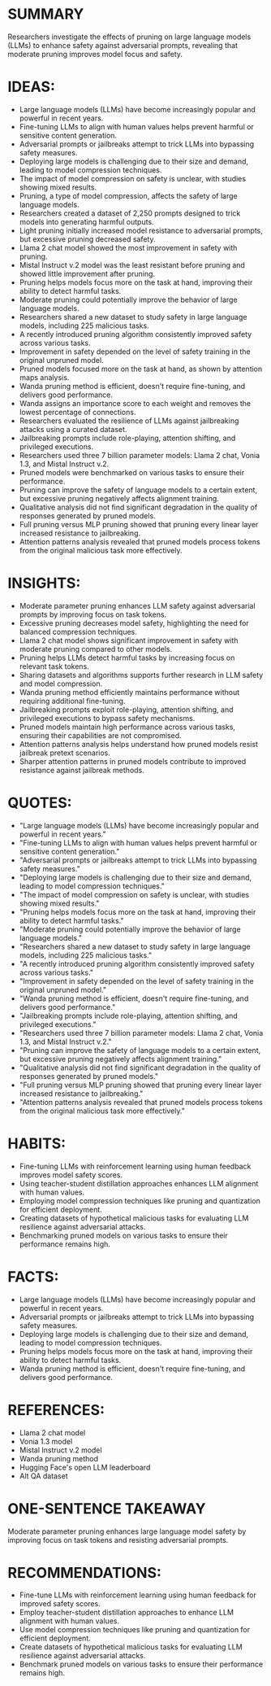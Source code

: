 # SUMMARY
Researchers investigate the effects of pruning on large language models (LLMs) to enhance safety against adversarial prompts, revealing that moderate pruning improves model focus and safety.

# IDEAS:
- Large language models (LLMs) have become increasingly popular and powerful in recent years.
- Fine-tuning LLMs to align with human values helps prevent harmful or sensitive content generation.
- Adversarial prompts or jailbreaks attempt to trick LLMs into bypassing safety measures.
- Deploying large models is challenging due to their size and demand, leading to model compression techniques.
- The impact of model compression on safety is unclear, with studies showing mixed results.
- Pruning, a type of model compression, affects the safety of large language models.
- Researchers created a dataset of 2,250 prompts designed to trick models into generating harmful outputs.
- Light pruning initially increased model resistance to adversarial prompts, but excessive pruning decreased safety.
- Llama 2 chat model showed the most improvement in safety with pruning.
- Mistal Instruct v.2 model was the least resistant before pruning and showed little improvement after pruning.
- Pruning helps models focus more on the task at hand, improving their ability to detect harmful tasks.
- Moderate pruning could potentially improve the behavior of large language models.
- Researchers shared a new dataset to study safety in large language models, including 225 malicious tasks.
- A recently introduced pruning algorithm consistently improved safety across various tasks.
- Improvement in safety depended on the level of safety training in the original unpruned model.
- Pruned models focused more on the task at hand, as shown by attention maps analysis.
- Wanda pruning method is efficient, doesn't require fine-tuning, and delivers good performance.
- Wanda assigns an importance score to each weight and removes the lowest percentage of connections.
- Researchers evaluated the resilience of LLMs against jailbreaking attacks using a curated dataset.
- Jailbreaking prompts include role-playing, attention shifting, and privileged executions.
- Researchers used three 7 billion parameter models: Llama 2 chat, Vonia 1.3, and Mistal Instruct v.2.
- Pruned models were benchmarked on various tasks to ensure their performance.
- Pruning can improve the safety of language models to a certain extent, but excessive pruning negatively affects alignment training.
- Qualitative analysis did not find significant degradation in the quality of responses generated by pruned models.
- Full pruning versus MLP pruning showed that pruning every linear layer increased resistance to jailbreaking.
- Attention patterns analysis revealed that pruned models process tokens from the original malicious task more effectively.

# INSIGHTS:
- Moderate parameter pruning enhances LLM safety against adversarial prompts by improving focus on task tokens.
- Excessive pruning decreases model safety, highlighting the need for balanced compression techniques.
- Llama 2 chat model shows significant improvement in safety with moderate pruning compared to other models.
- Pruning helps LLMs detect harmful tasks by increasing focus on relevant task tokens.
- Sharing datasets and algorithms supports further research in LLM safety and model compression.
- Wanda pruning method efficiently maintains performance without requiring additional fine-tuning.
- Jailbreaking prompts exploit role-playing, attention shifting, and privileged executions to bypass safety mechanisms.
- Pruned models maintain high performance across various tasks, ensuring their capabilities are not compromised.
- Attention patterns analysis helps understand how pruned models resist jailbreak pretext scenarios.
- Sharper attention patterns in pruned models contribute to improved resistance against jailbreak methods.

# QUOTES:
- "Large language models (LLMs) have become increasingly popular and powerful in recent years."
- "Fine-tuning LLMs to align with human values helps prevent harmful or sensitive content generation."
- "Adversarial prompts or jailbreaks attempt to trick LLMs into bypassing safety measures."
- "Deploying large models is challenging due to their size and demand, leading to model compression techniques."
- "The impact of model compression on safety is unclear, with studies showing mixed results."
- "Pruning helps models focus more on the task at hand, improving their ability to detect harmful tasks."
- "Moderate pruning could potentially improve the behavior of large language models."
- "Researchers shared a new dataset to study safety in large language models, including 225 malicious tasks."
- "A recently introduced pruning algorithm consistently improved safety across various tasks."
- "Improvement in safety depended on the level of safety training in the original unpruned model."
- "Wanda pruning method is efficient, doesn't require fine-tuning, and delivers good performance."
- "Jailbreaking prompts include role-playing, attention shifting, and privileged executions."
- "Researchers used three 7 billion parameter models: Llama 2 chat, Vonia 1.3, and Mistal Instruct v.2."
- "Pruning can improve the safety of language models to a certain extent, but excessive pruning negatively affects alignment training."
- "Qualitative analysis did not find significant degradation in the quality of responses generated by pruned models."
- "Full pruning versus MLP pruning showed that pruning every linear layer increased resistance to jailbreaking."
- "Attention patterns analysis revealed that pruned models process tokens from the original malicious task more effectively."

# HABITS:
- Fine-tuning LLMs with reinforcement learning using human feedback improves model safety scores.
- Using teacher-student distillation approaches enhances LLM alignment with human values.
- Employing model compression techniques like pruning and quantization for efficient deployment.
- Creating datasets of hypothetical malicious tasks for evaluating LLM resilience against adversarial attacks.
- Benchmarking pruned models on various tasks to ensure their performance remains high.

# FACTS:
- Large language models (LLMs) have become increasingly popular and powerful in recent years.
- Adversarial prompts or jailbreaks attempt to trick LLMs into bypassing safety measures.
- Deploying large models is challenging due to their size and demand, leading to model compression techniques.
- Pruning helps models focus more on the task at hand, improving their ability to detect harmful tasks.
- Wanda pruning method is efficient, doesn't require fine-tuning, and delivers good performance.

# REFERENCES:
- Llama 2 chat model
- Vonia 1.3 model
- Mistal Instruct v.2 model
- Wanda pruning method
- Hugging Face's open LLM leaderboard
- Alt QA dataset

# ONE-SENTENCE TAKEAWAY
Moderate parameter pruning enhances large language model safety by improving focus on task tokens and resisting adversarial prompts.

# RECOMMENDATIONS:
- Fine-tune LLMs with reinforcement learning using human feedback for improved safety scores.
- Employ teacher-student distillation approaches to enhance LLM alignment with human values.
- Use model compression techniques like pruning and quantization for efficient deployment.
- Create datasets of hypothetical malicious tasks for evaluating LLM resilience against adversarial attacks.
- Benchmark pruned models on various tasks to ensure their performance remains high.